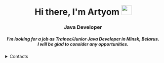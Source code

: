 <h1 align="center">Hi there, I'm Artyom 
<img src="https://github.com/blackcater/blackcater/raw/main/images/Hi.gif" height="32"/></h1>
<h3 align="center">Java Developer</h3>

<h5 align="center">I'm looking for a job as Trainee/Junior Java Developer in Minsk, Belarus.<br> I will be glad to consider any opportunities. </h5>

<details><summary>Contacts</summary>
  
  telegram: [@booorisov](https://t.me/booorisov)<br>
  email: booorisov@mail.ru<br>
  linkedIn: [in/ArtyomBorisov](https://www.linkedin.com/in/artyomborisov/)
</details>
